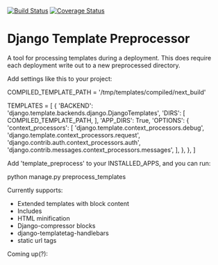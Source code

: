 [![Build Status](https://api.travis-ci.org/vegitron/django-template-preprocess.svg?branch=master)](https://travis-ci.org/vegitron/django-template-preprocess)
[![Coverage Status](https://coveralls.io/repos/github/vegitron/django-template-preprocess/badge.svg?branch=master)](https://coveralls.io/github/vegitron/django-template-preprocess?branch=master)

Django Template Preprocessor
============================

A tool for processing templates during a deployment.  This does require each deployment write out to a new preprocessed directory.


Add settings like this to your project:


COMPILED_TEMPLATE_PATH = '/tmp/templates/compiled/next_build'

TEMPLATES = [
    {
        'BACKEND': 'django.template.backends.django.DjangoTemplates',
        'DIRS': [
            COMPILED_TEMPLATE_PATH,
        ],
        'APP_DIRS': True,
        'OPTIONS': {
            'context_processors': [
                'django.template.context_processors.debug',
                'django.template.context_processors.request',
                'django.contrib.auth.context_processors.auth',
                'django.contrib.messages.context_processors.messages',
            ],
        },
    },
]


Add 'template_preprocess' to your INSTALLED_APPS, and you can run:

  python manage.py preprocess_templates


Currently supports:


* Extended templates with block content
* Includes
* HTML minification
* Django-compressor blocks
* django-templatetag-handlebars
* static url tags

Coming up(?):



